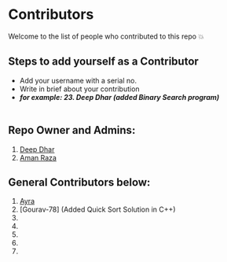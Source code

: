 # Contributors
Welcome to the list of people who contributed to this repo 💥

## Steps to add yourself as a Contributor
- Add your username with a serial no.
- Write in brief about your contribution
- ___for example: 23. Deep Dhar (added Binary Search program)___ <br></br>

## Repo Owner and Admins:
1. [Deep Dhar](https://github.com/deepdhar)
2. [Aman Raza](https://github.com/aman-raza)

## General Contributors below:
1. [Ayra](https://github.com/BonkReaction)
2. [Gourav-78] (Added Quick Sort Solution in C++)
3.
4.
5.
6.
7.
